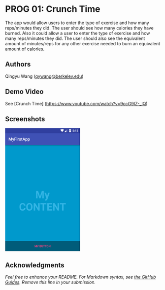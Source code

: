 # PROG 01: Crunch Time

The app would allow users to enter the type of exercise and how many reps/minutes they did. The user should see how many calories they have burned. Also it could allow a user to enter the type of exercise and how many reps/minutes they did. The user should also see the equivalent amount of minutes/reps for any other exercise needed to burn an equivalent amount of calories.

## Authors

Qingyu Wang ([qywang@berkeley.edu](mailto:qywang@berkeley.edu))

## Demo Video

See [Crunch Time] (https://www.youtube.com/watch?v=9ocG9IZ-_lQ)

## Screenshots

<img src="screenshots/main.png" height="400" alt="Screenshot"/>

## Acknowledgments


*Feel free to enhance your README. For Markdown syntax, see [the GitHub Guides](https://guides.github.com/features/mastering-markdown/). Remove this line in your submission.*
